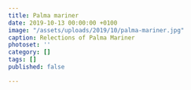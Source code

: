 ```yaml
---
title: Palma mariner
date: 2019-10-13 00:00:00 +0100
image: "/assets/uploads/2019/10/palma-mariner.jpg"
caption: Relections of Palma Mariner
photoset: ''
category: []
tags: []
published: false

---
```


